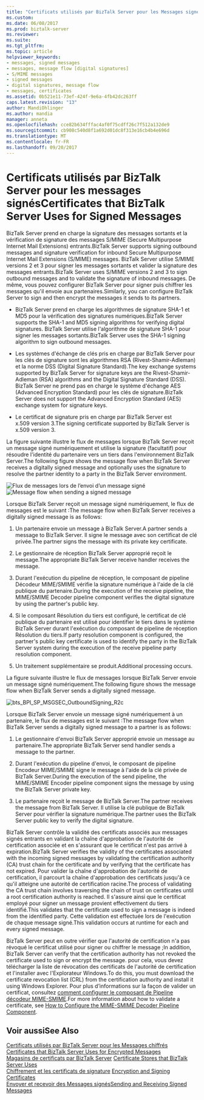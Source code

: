 ```yaml
---
title: "Certificats utilisés par BizTalk Server pour les Messages signés | Documents Microsoft"
ms.custom: 
ms.date: 06/08/2017
ms.prod: biztalk-server
ms.reviewer: 
ms.suite: 
ms.tgt_pltfrm: 
ms.topic: article
helpviewer_keywords:
- messages, signed messages
- messages, message flow [digital signatures]
- S/MIME messages
- signed messages
- digital signatures, message flow
- messages, certificates
ms.assetid: 0b521e11-73ef-424f-9e6a-4fb42dc263ff
caps.latest.revision: "13"
author: MandiOhlinger
ms.author: mandia
manager: anneta
ms.openlocfilehash: cce82b634fffac4af0f75cdff26c7f512a132de9
ms.sourcegitcommit: cb908c540d8f1a692d01dc8f313e16cb4b4e696d
ms.translationtype: MT
ms.contentlocale: fr-FR
ms.lasthandoff: 09/20/2017
---
```

# <a name="certificates-that-biztalk-server-uses-for-signed-messages"></a><span data-ttu-id="1f633-102">Certificats utilisés par BizTalk Server pour les messages signés</span><span class="sxs-lookup"><span data-stu-id="1f633-102">Certificates that BizTalk Server Uses for Signed Messages</span></span>
<span data-ttu-id="1f633-103">BizTalk Server prend en charge la signature des messages sortants et la vérification de signature des messages S/MIME (Secure Multipurpose Internet Mail Extensions) entrants.</span><span class="sxs-lookup"><span data-stu-id="1f633-103">BizTalk Server supports signing outbound messages and signature verification for inbound Secure Multipurpose Internet Mail Extensions (S/MIME) messages.</span></span> <span data-ttu-id="1f633-104">BizTalk Server utilise S/MIME versions 2 et 3 pour signer les messages sortants et valider la signature des messages entrants.</span><span class="sxs-lookup"><span data-stu-id="1f633-104">BizTalk Server uses S/MIME versions 2 and 3 to sign outbound messages and to validate the signature of inbound messages.</span></span> <span data-ttu-id="1f633-105">De même, vous pouvez configurer BizTalk Server pour signer puis chiffrer les messages qu'il envoie aux partenaires.</span><span class="sxs-lookup"><span data-stu-id="1f633-105">Similarly, you can configure BizTalk Server to sign and then encrypt the messages it sends to its partners.</span></span>  
  
-   <span data-ttu-id="1f633-106">BizTalk Server prend en charge les algorithmes de signature SHA-1 et MD5 pour la vérification des signatures numériques.</span><span class="sxs-lookup"><span data-stu-id="1f633-106">BizTalk Server supports the SHA-1 and MD5 signing algorithms for verifying digital signatures.</span></span> <span data-ttu-id="1f633-107">BizTalk Server utilise l'algorithme de signature SHA-1 pour signer les messages sortants.</span><span class="sxs-lookup"><span data-stu-id="1f633-107">BizTalk Server uses the SHA-1 signing algorithm to sign outbound messages.</span></span>  
  
-   <span data-ttu-id="1f633-108">Les systèmes d'échange de clés pris en charge par BizTalk Server pour les clés de signature sont les algorithmes RSA (Rivest-Shamir-Adleman) et la norme DSS (Digital Signature Standard).</span><span class="sxs-lookup"><span data-stu-id="1f633-108">The key exchange systems supported by BizTalk Server for signature keys are the Rivest-Shamir-Adleman (RSA) algorithms and the Digital Signature Standard (DSS).</span></span> <span data-ttu-id="1f633-109">BizTalk Server ne prend pas en charge le système d'échange AES (Advanced Encryption Standard) pour les clés de signature.</span><span class="sxs-lookup"><span data-stu-id="1f633-109">BizTalk Server does not support the Advanced Encryption Standard (AES) exchange system for signature keys.</span></span>  
  
-   <span data-ttu-id="1f633-110">Le certificat de signature pris en charge par BizTalk Server est x.509 version 3.</span><span class="sxs-lookup"><span data-stu-id="1f633-110">The signing certificate supported by BizTalk Server is x.509 version 3.</span></span>  
  
 <span data-ttu-id="1f633-111">La figure suivante illustre le flux de messages lorsque BizTalk Server reçoit un message signé numériquement et utilise la signature (facultatif) pour résoudre l'identité du partenaire vers un tiers dans l'environnement BizTalk Server.</span><span class="sxs-lookup"><span data-stu-id="1f633-111">The following figure shows the message flow when BizTalk Server receives a digitally signed message and optionally uses the signature to resolve the partner identity to a party in the BizTalk Server environment.</span></span>  
  
 <span data-ttu-id="1f633-112">![Flux de messages lors de l’envoi d’un message signé](../core/media/6fd1674d-5a21-4272-83ca-608d7b400de7.gif "6fd1674d-5a21-4272-83ca-608d7b400de7")</span><span class="sxs-lookup"><span data-stu-id="1f633-112">![Message flow when sending a signed message](../core/media/6fd1674d-5a21-4272-83ca-608d7b400de7.gif "6fd1674d-5a21-4272-83ca-608d7b400de7")</span></span>  
  
 <span data-ttu-id="1f633-113">Lorsque BizTalk Server reçoit un message signé numériquement, le flux de messages est le suivant :</span><span class="sxs-lookup"><span data-stu-id="1f633-113">The message flow when BizTalk Server receives a digitally signed message is as follows:</span></span>  
  
1.  <span data-ttu-id="1f633-114">Un partenaire envoie un message à BizTalk Server.</span><span class="sxs-lookup"><span data-stu-id="1f633-114">A partner sends a message to BizTalk Server.</span></span> <span data-ttu-id="1f633-115">Il signe le message avec son certificat de clé privée.</span><span class="sxs-lookup"><span data-stu-id="1f633-115">The partner signs the message with its private key certificate.</span></span>  
  
2.  <span data-ttu-id="1f633-116">Le gestionnaire de réception BizTalk Server approprié reçoit le message.</span><span class="sxs-lookup"><span data-stu-id="1f633-116">The appropriate BizTalk Server receive handler receives the message.</span></span>  
  
3.  <span data-ttu-id="1f633-117">Durant l'exécution du pipeline de réception, le composant de pipeline Décodeur MIME/SMIME vérifie la signature numérique à l'aide de la clé publique du partenaire.</span><span class="sxs-lookup"><span data-stu-id="1f633-117">During the execution of the receive pipeline, the MIME/SMIME Decoder pipeline component verifies the digital signature by using the partner's public key.</span></span>  
  
4.  <span data-ttu-id="1f633-118">Si le composant Résolution du tiers est configuré, le certificat de clé publique du partenaire est utilisé pour identifier le tiers dans le système BizTalk Server durant l'exécution du composant de pipeline de réception Résolution du tiers.</span><span class="sxs-lookup"><span data-stu-id="1f633-118">If party resolution component is configured, the partner's public key certificate is used to identify the party in the BizTalk Server system during the execution of the receive pipeline party resolution component.</span></span>  
  
5.  <span data-ttu-id="1f633-119">Un traitement supplémentaire se produit.</span><span class="sxs-lookup"><span data-stu-id="1f633-119">Additional processing occurs.</span></span>  
  
 <span data-ttu-id="1f633-120">La figure suivante illustre le flux de messages lorsque BizTalk Server envoie un message signé numériquement.</span><span class="sxs-lookup"><span data-stu-id="1f633-120">The following figure shows the message flow when BizTalk Server sends a digitally signed message.</span></span>  
  
 ![](../core/media/bts-bpi-sp-msgsec-outboundsigning-r2c.gif "bts_BPI_SP_MSGSEC_OutboundSigning_R2c")  
  
 <span data-ttu-id="1f633-121">Lorsque BizTalk Server envoie un message signé numériquement à un partenaire, le flux de messages est le suivant :</span><span class="sxs-lookup"><span data-stu-id="1f633-121">The message flow when BizTalk Server sends a digitally signed message to a partner is as follows:</span></span>  
  
1.  <span data-ttu-id="1f633-122">Le gestionnaire d'envoi BizTalk Server approprié envoie un message au partenaire.</span><span class="sxs-lookup"><span data-stu-id="1f633-122">The appropriate BizTalk Server send handler sends a message to the partner.</span></span>  
  
2.  <span data-ttu-id="1f633-123">Durant l'exécution du pipeline d'envoi, le composant de pipeline Encodeur MIME/SMIME signe le message à l'aide de la clé privée de BizTalk Server.</span><span class="sxs-lookup"><span data-stu-id="1f633-123">During the execution of the send pipeline, the MIME/SMIME Encoder pipeline component signs the message by using the BizTalk Server private key.</span></span>  
  
3.  <span data-ttu-id="1f633-124">Le partenaire reçoit le message de BizTalk Server.</span><span class="sxs-lookup"><span data-stu-id="1f633-124">The partner receives the message from BizTalk Server.</span></span> <span data-ttu-id="1f633-125">Il utilise la clé publique de BizTalk Server pour vérifier la signature numérique.</span><span class="sxs-lookup"><span data-stu-id="1f633-125">The partner uses the BizTalk Server public key to verify the digital signature.</span></span>  
  
 <span data-ttu-id="1f633-126">BizTalk Server contrôle la validité des certificats associés aux messages signés entrants en validant la chaîne d'approbation de l'autorité de certification associée et en s'assurant que le certificat n'est pas arrivé à expiration.</span><span class="sxs-lookup"><span data-stu-id="1f633-126">BizTalk Server verifies the validity of the certificates associated with the incoming signed messages by validating the certification authority (CA) trust chain for the certificate and by verifying that the certificate has not expired.</span></span> <span data-ttu-id="1f633-127">Pour valider la chaîne d'approbation de l'autorité de certification, il parcourt la chaîne d'approbation des certificats jusqu'à ce qu'il atteigne une autorité de certification racine.</span><span class="sxs-lookup"><span data-stu-id="1f633-127">The process of validating the CA trust chain involves traversing the chain of trust on certificates until a root certification authority is reached.</span></span> <span data-ttu-id="1f633-128">Il s'assure ainsi que le certificat employé pour signer un message provient effectivement du tiers identifié.</span><span class="sxs-lookup"><span data-stu-id="1f633-128">This validates that the certificate used to sign a message is indeed from the identified party.</span></span> <span data-ttu-id="1f633-129">Cette validation est effectuée lors de l'exécution de chaque message signé.</span><span class="sxs-lookup"><span data-stu-id="1f633-129">This validation occurs at runtime for each and every signed message.</span></span>  
  
 <span data-ttu-id="1f633-130">BizTalk Server peut en outre vérifier que l'autorité de certification n'a pas révoqué le certificat utilisé pour signer ou chiffrer le message ;</span><span class="sxs-lookup"><span data-stu-id="1f633-130">In addition, BizTalk Server can verify that the certification authority has not revoked the certificate used to sign or encrypt the message.</span></span> <span data-ttu-id="1f633-131">pour cela, vous devez télécharger la liste de révocation des certificats de l'autorité de certification et l'installer avec l'Explorateur Windows.</span><span class="sxs-lookup"><span data-stu-id="1f633-131">To do this, you must download the certificate revocation list (CRL) from the certification authority and install it using Windows Explorer.</span></span> <span data-ttu-id="1f633-132">Pour plus d’informations sur la façon de valider un certificat, consultez [comment configurer le composant de Pipeline décodeur MIME-SMIME](../core/how-to-configure-the-mime-smime-decoder-pipeline-component.md).</span><span class="sxs-lookup"><span data-stu-id="1f633-132">For more information about how to validate a certificate, see [How to Configure the MIME-SMIME Decoder Pipeline Component](../core/how-to-configure-the-mime-smime-decoder-pipeline-component.md).</span></span>  
  
## <a name="see-also"></a><span data-ttu-id="1f633-133">Voir aussi</span><span class="sxs-lookup"><span data-stu-id="1f633-133">See Also</span></span>  
 <span data-ttu-id="1f633-134">[Certificats utilisés par BizTalk Server pour les Messages chiffrés](../core/certificates-that-biztalk-server-uses-for-encrypted-messages.md) </span><span class="sxs-lookup"><span data-stu-id="1f633-134">[Certificates that BizTalk Server Uses for Encrypted Messages](../core/certificates-that-biztalk-server-uses-for-encrypted-messages.md) </span></span>  
 <span data-ttu-id="1f633-135">[Magasins de certificats par BizTalk Server](../core/certificate-stores-that-biztalk-server-uses.md) </span><span class="sxs-lookup"><span data-stu-id="1f633-135">[Certificate Stores that BizTalk Server Uses](../core/certificate-stores-that-biztalk-server-uses.md) </span></span>  
 <span data-ttu-id="1f633-136">[Chiffrement et les certificats de signature](../core/encryption-and-signing-certificates.md) </span><span class="sxs-lookup"><span data-stu-id="1f633-136">[Encryption and Signing Certificates](../core/encryption-and-signing-certificates.md) </span></span>  
 [<span data-ttu-id="1f633-137">Envoyer et recevoir des Messages signés</span><span class="sxs-lookup"><span data-stu-id="1f633-137">Sending and Receiving Signed Messages</span></span>](../core/sending-and-receiving-signed-messages.md)